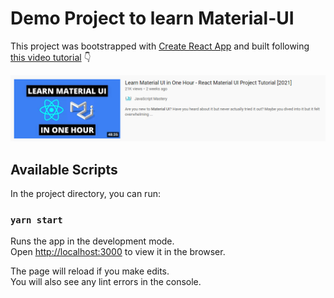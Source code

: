 # Demo Project to learn Material-UI
This project was bootstrapped with [Create React App](https://github.com/facebook/create-react-app) and built following [this video tutorial](https://www.youtube.com/watch?v=Xoz31I1FuiY) 👇

![image](./src/videoTutorial.png)


## Available Scripts

In the project directory, you can run:

### `yarn start`

Runs the app in the development mode.\
Open [http://localhost:3000](http://localhost:3000) to view it in the browser.

The page will reload if you make edits.\
You will also see any lint errors in the console.
